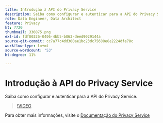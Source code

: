 ```yaml
---
title: Introdução à API do Privacy Service
description: Saiba como configurar e autenticar para a API do Privacy Service.
role: Data Engineer, Data Architect
feature: Privacy
kt: 7720
thumbnail: 336075.png
exl-id: fdf80326-0406-4bb5-b863-deed9029144a
source-git-commit: cc7a77c4dd380ae1bc23dc75608e8e2224dfe78c
workflow-type: tm+mt
source-wordcount: '53'
ht-degree: 11%

---
```


# Introdução à API do Privacy Service

Saiba como configurar e autenticar para a API do Privacy Service.

>[!VIDEO](https://video.tv.adobe.com/v/336075?quality=12&learn=on)

Para obter mais informações, visite o [Documentação do Privacy Service](https://experienceleague.adobe.com/docs/experience-platform/privacy/home.html?lang=pt-BR)

